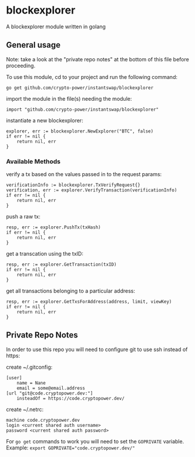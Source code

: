 # blockexplorer

A blockexplorer module written in golang

## General usage

Note: take a look at the "private repo notes" at the bottom of this file before proceeding.

To use this module, cd to your project and run the following command:

`go get github.com/crypto-power/instantswap/blockexplorer`

import the module in the file(s) needing the module:

`import "github.com/crypto-power/instantswap/blockexplorer"`

instantiate a new blockexplorer:

```
explorer, err := blockexplorer.NewExplorer("BTC", false)
if err != nil {
    return nil, err
}

```

### Available Methods

verify a tx based on the values passed in to the request params:

```
verificationInfo := blockexplorer.TxVerifyRequest{}
verification, err := explorer.VerifyTransaction(verificationInfo)
if err != nil {
    return nil, err
}
```

push a raw tx:

```
resp, err := explorer.PushTx(txHash)
if err != nil {
    return nil, err
}
```

get a transcation using the txID:

```
resp, err := explorer.GetTransaction(txID)
if err != nil {
    return nil, err
}
```

get all transactions belonging to a particular address:

```
resp, err := explorer.GetTxsForAddress(address, limit, viewKey)
if err != nil {
    return nil, err
}
```

## Private Repo Notes

In order to use this repo you will need to configure git to use ssh instead of https:

create ~/.gitconfig:
```
[user]
    name = Nane
    email = some@email.address
[url "git@code.cryptopower.dev:"]
	insteadOf = https://code.cryptopower.dev/
```

create ~/.netrc:
```
machine code.cryptopower.dev
login <current shared auth username>
password <current shared auth password>
```
For `go get` commands to work you will need to set the `GOPRIVATE` variable. 
Example:
`export GOPRIVATE="code.cryptopower.dev/"`